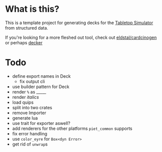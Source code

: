 # What is this?

This is a template project for generating decks for the [Tabletop Simulator](https://tabletopsimulator.com) from structured data.

If you're looking for a more fleshed out tool, check out [eldstal/cardcinogen](https://github.com/eldstal/cardcinogen) or perhaps [decker](https://splizard.com/magic/decker)

# Todo

- define export names in Deck
  - fix output cli
- use builder pattern for Deck
- render `%` as _____
 - render *italics*
- load quips
- split into two crates
 - remove Importer
- generate lua
- use trait for exporter aswell?
- add renderers for the other platforms `piet_common` supports
- fix error handling
 - use `color_eyre` for `Box<dyn Error>`
 - get rid of `unwrap`s